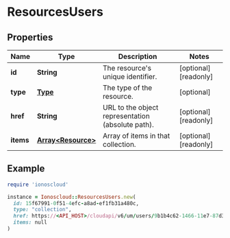 # ResourcesUsers

## Properties

| Name | Type | Description | Notes |
| ---- | ---- | ----------- | ----- |
| **id** | **String** | The resource&#39;s unique identifier. | [optional][readonly] |
| **type** | [**Type**](Type.md) | The type of the resource. | [optional] |
| **href** | **String** | URL to the object representation (absolute path). | [optional][readonly] |
| **items** | [**Array&lt;Resource&gt;**](Resource.md) | Array of items in that collection. | [optional][readonly] |

## Example

```ruby
require 'ionoscloud'

instance = Ionoscloud::ResourcesUsers.new(
  id: 15f67991-0f51-4efc-a8ad-ef1fb31a480c,
  type: "collection",
  href: https://<API_HOST>/cloudapi/v6/um/users/9b1b4c62-1466-11e7-87d3-d7bb7dac0087/owns,
  items: null
)
```

